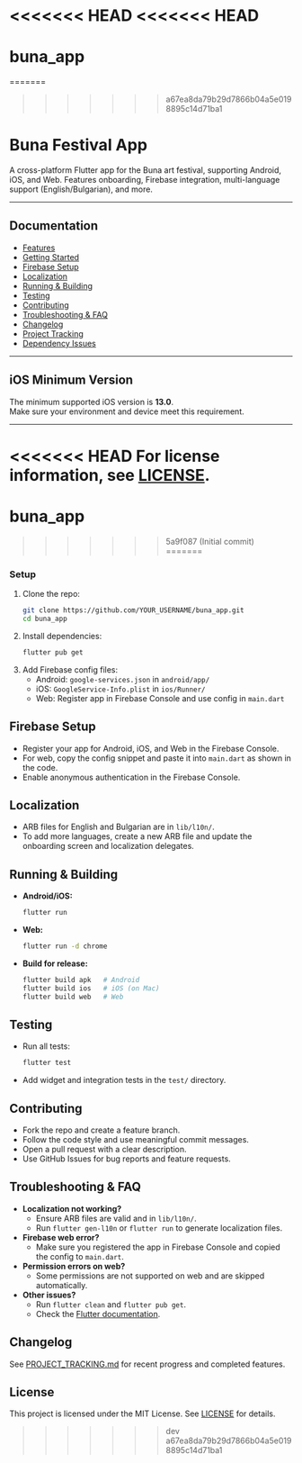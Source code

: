 <<<<<<< HEAD
<<<<<<< HEAD
=======
# buna_app
=======
>>>>>>> a67ea8da79b29d7866b04a5e0198895c14d71ba1
# Buna Festival App

A cross-platform Flutter app for the Buna art festival, supporting Android, iOS, and Web. Features onboarding, Firebase integration, multi-language support (English/Bulgarian), and more.

---

## Documentation
- [Features](docs/FEATURES.md)
- [Getting Started](docs/GETTING_STARTED.md)
- [Firebase Setup](docs/FIREBASE_SETUP.md)
- [Localization](docs/LOCALIZATION.md)
- [Running & Building](docs/RUNNING_BUILDING.md)
- [Testing](docs/TESTING.md)
- [Contributing](docs/CONTRIBUTING.md)
- [Troubleshooting & FAQ](docs/TROUBLESHOOTING.md)
- [Changelog](docs/CHANGELOG.md)
- [Project Tracking](docs/PROJECT_TRACKING.md)
- [Dependency Issues](docs/DEPENDENCY_ISSUES.md)

---

## iOS Minimum Version

The minimum supported iOS version is **13.0**.  
Make sure your environment and device meet this requirement.

---

<<<<<<< HEAD
For license information, see [LICENSE](LICENSE).
=======
# buna_app
>>>>>>> 5a9f087 (Initial commit)
=======
### Setup
1. Clone the repo:
   ```sh
   git clone https://github.com/YOUR_USERNAME/buna_app.git
   cd buna_app
   ```
2. Install dependencies:
   ```sh
   flutter pub get
   ```
3. Add Firebase config files:
   - Android: `google-services.json` in `android/app/`
   - iOS: `GoogleService-Info.plist` in `ios/Runner/`
   - Web: Register app in Firebase Console and use config in `main.dart`

## Firebase Setup
- Register your app for Android, iOS, and Web in the Firebase Console.
- For web, copy the config snippet and paste it into `main.dart` as shown in the code.
- Enable anonymous authentication in the Firebase Console.

## Localization
- ARB files for English and Bulgarian are in `lib/l10n/`.
- To add more languages, create a new ARB file and update the onboarding screen and localization delegates.

## Running & Building
- **Android/iOS:**
  ```sh
  flutter run
  ```
- **Web:**
  ```sh
  flutter run -d chrome
  ```
- **Build for release:**
  ```sh
  flutter build apk   # Android
  flutter build ios   # iOS (on Mac)
  flutter build web   # Web
  ```

## Testing
- Run all tests:
  ```sh
  flutter test
  ```
- Add widget and integration tests in the `test/` directory.

## Contributing
- Fork the repo and create a feature branch.
- Follow the code style and use meaningful commit messages.
- Open a pull request with a clear description.
- Use GitHub Issues for bug reports and feature requests.

## Troubleshooting & FAQ
- **Localization not working?**
  - Ensure ARB files are valid and in `lib/l10n/`.
  - Run `flutter gen-l10n` or `flutter run` to generate localization files.
- **Firebase web error?**
  - Make sure you registered the app in Firebase Console and copied the config to `main.dart`.
- **Permission errors on web?**
  - Some permissions are not supported on web and are skipped automatically.
- **Other issues?**
  - Run `flutter clean` and `flutter pub get`.
  - Check the [Flutter documentation](https://docs.flutter.dev/).

## Changelog
See [PROJECT_TRACKING.md](PROJECT_TRACKING.md) for recent progress and completed features.

## License
This project is licensed under the MIT License. See [LICENSE](LICENSE) for details.
>>>>>>> dev
>>>>>>> a67ea8da79b29d7866b04a5e0198895c14d71ba1
